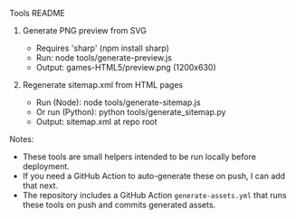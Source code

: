 Tools README

1) Generate PNG preview from SVG
   - Requires 'sharp' (npm install sharp)
   - Run: node tools/generate-preview.js
   - Output: games-HTML5/preview.png (1200x630)

2) Regenerate sitemap.xml from HTML pages
   - Run (Node): node tools/generate-sitemap.js
   - Or run (Python): python tools/generate_sitemap.py
   - Output: sitemap.xml at repo root

Notes:
 - These tools are small helpers intended to be run locally before deployment.
 - If you need a GitHub Action to auto-generate these on push, I can add that next.
 - The repository includes a GitHub Action `generate-assets.yml` that runs these tools on push and commits generated assets.
